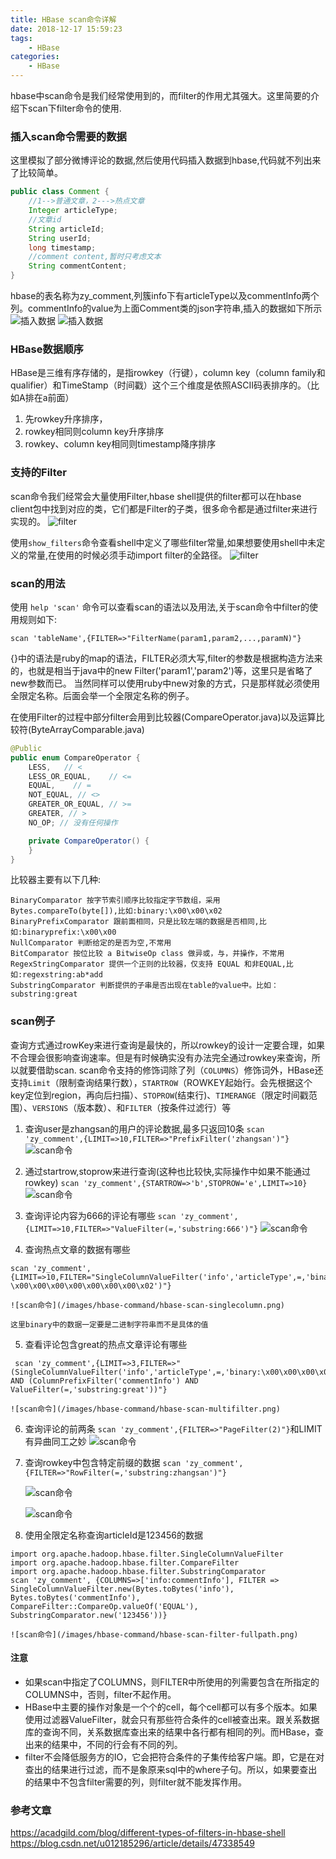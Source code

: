 ```yaml
---
title: HBase scan命令详解
date: 2018-12-17 15:59:23
tags:
	- HBase
categories:
	- HBase
---
```


hbase中scan命令是我们经常使用到的，而filter的作用尤其强大。这里简要的介绍下scan下filter命令的使用.

### 插入scan命令需要的数据
这里模拟了部分微博评论的数据,然后使用代码插入数据到hbase,代码就不列出来了比较简单。
```java
public class Comment {
    //1-->普通文章，2--->热点文章
    Integer articleType;
    //文章id
    String articleId;
    String userId;
    long timestamp;
    //comment content,暂时只考虑文本
    String commentContent;
}
```
<!--more-->
hbase的表名称为zy_comment,列簇info下有articleType以及commentInfo两个列。commentInfo的value为上面Comment类的json字符串,插入的数据如下所示
![插入数据](/images/hbase-command/hbase-scan-readydata1.png)
![插入数据](/images/hbase-command/hbase-scan-readydata2.png)

### HBase数据顺序
HBase是三维有序存储的，是指rowkey（行键），column key（column family和qualifier）和TimeStamp（时间戳）这个三个维度是依照ASCII码表排序的。（比如A排在a前面）
1. 先rowkey升序排序，
2. rowkey相同则column key升序排序
3. rowkey、column key相同则timestamp降序排序

### 支持的Filter
scan命令我们经常会大量使用Filter,hbase shell提供的filter都可以在hbase client包中找到对应的类，它们都是Filter的子类，很多命令都是通过filter来进行实现的。
![filter](/images/hbase-command/hbase-scan-javafilter.png)

使用`show_filters`命令查看shell中定义了哪些filter常量,如果想要使用shell中未定义的常量,在使用的时候必须手动import filter的全路径。
![filter](/images/hbase-command/hbase-show-filter.png)

### scan的用法

使用 `help 'scan'` 命令可以查看scan的语法以及用法,关于scan命令中filter的使用规则如下:
```
scan 'tableName',{FILTER=>"FilterName(param1,param2,...,paramN)"}
```
{}中的语法是ruby的map的语法，FILTER必须大写,filter的参数是根据构造方法来的，也就是相当于java中的new Filter('param1','param2')等，这里只是省略了new参数而已。
当然同样可以使用ruby中new对象的方式，只是那样就必须使用全限定名称。后面会举一个全限定名称的例子。

在使用Filter的过程中部分filter会用到比较器(CompareOperator.java)以及运算比较符(ByteArrayComparable.java)

```java
@Public
public enum CompareOperator {
    LESS,   // <
    LESS_OR_EQUAL,    // <=
    EQUAL,    // =
    NOT_EQUAL, // <>
    GREATER_OR_EQUAL, // >=
    GREATER, // >
    NO_OP; // 没有任何操作

    private CompareOperator() {
    }
}

```

比较器主要有以下几种:

```
BinaryComparator 按字节索引顺序比较指定字节数组，采用Bytes.compareTo(byte[]),比如:binary:\x00\x00\x02
BinaryPrefixComparator 跟前面相同，只是比较左端的数据是否相同,比如:binaryprefix:\x00\x00
NullComparator 判断给定的是否为空,不常用
BitComparator 按位比较 a BitwiseOp class 做异或，与，并操作，不常用
RegexStringComparator 提供一个正则的比较器，仅支持 EQUAL 和非EQUAL,比如:regexstring:ab*add
SubstringComparator 判断提供的子串是否出现在table的value中。比如：substring:great
```

### scan例子
查询方式通过rowKey来进行查询是最快的，所以rowkey的设计一定要合理，如果不合理会很影响查询速率。但是有时候确实没有办法完全通过rowkey来查询，所以就要借助scan.
scan命令支持的修饰词除了列（`COLUMNS`）修饰词外，HBase还支持`Limit`（限制查询结果行数），`STARTROW`（ROWKEY起始行。会先根据这个key定位到region，再向后扫描）、`STOPROW`(结束行)、`TIMERANGE`（限定时间戳范围）、`VERSIONS`（版本数）、和`FILTER`（按条件过滤行）等

1. 查询user是zhangsan的用户的评论数据,最多只返回10条
` scan 'zy_comment',{LIMIT=>10,FILTER=>"PrefixFilter('zhangsan')"} `
	![scan命令](/images/hbase-command/hbase-scan-prefixfilter.png)


2. 通过startrow,stoprow来进行查询(这种也比较快,实际操作中如果不能通过rowkey)
` scan 'zy_comment',{STARTROW=>'b',STOPROW='e',LIMIT=>10} `
	![scan命令](/images/hbase-command/hbase-scan-startendrow.png)

3. 查询评论内容为666的评论有哪些
` scan 'zy_comment',{LIMIT=>10,FILTER=>"ValueFilter(=,'substring:666')"} `
	![scan命令](/images/hbase-command/hbase-scan-valuefilter.png)

4. 查询热点文章的数据有哪些
```
scan 'zy_comment',{LIMIT=>10,FILTER="SingleColumnValueFilter('info','articleType',=,'binary: \x00\x00\x00\x00\x00\x00\x00\x02')"}
```
	![scan命令](/images/hbase-command/hbase-scan-singlecolumn.png)

	这里binary中的数据一定要是二进制字符串而不是具体的值


5. 查看评论包含great的热点文章评论有哪些
```
 scan 'zy_comment',{LIMIT=>3,FILTER=>"(SingleColumnValueFilter('info','articleType',=,'binary:\x00\x00\x00\x00\x00\x00\x00\x02')) AND (ColumnPrefixFilter('commentInfo') AND ValueFilter(=,'substring:great'))"}
```
	![scan命令](/images/hbase-command/hbase-scan-multifilter.png)

6. 查询评论的前两条
` scan 'zy_comment',{FILTER=>"PageFilter(2)"} `和LIMIT有异曲同工之妙
	![scan命令](/images/hbase-command/hbase-scan-pagefilter.png)

7. 查询rowkey中包含特定前缀的数据
` scan 'zy_comment',{FILTER=>"RowFilter(=,'substring:zhangsan')"} `

	![scan命令](/images/hbase-command/hbase-scan-rowfilter1.png)

	![scan命令](/images/hbase-command/hbase-scan-rowfilter2.png)

8. 使用全限定名称查询articleId是123456的数据
```
import org.apache.hadoop.hbase.filter.SingleColumnValueFilter
import org.apache.hadoop.hbase.filter.CompareFilter
import org.apache.hadoop.hbase.filter.SubstringComparator
scan 'zy_comment', {COLUMNS=>['info:commentInfo'], FILTER => SingleColumnValueFilter.new(Bytes.toBytes('info'), Bytes.toBytes('commentInfo'), CompareFilter::CompareOp.valueOf('EQUAL'), SubstringComparator.new('123456'))}
```

	![scan命令](/images/hbase-command/hbase-scan-filter-fullpath.png)

#### 注意
+ 如果scan中指定了COLUMNS，则FILTER中所使用的列需要包含在所指定的COLUMNS中，否则，filter不起作用。
+ HBase中主要的操作对象是一个个的cell，每个cell都可以有多个版本。如果使用过滤器ValueFilter，就会只有那些符合条件的cell被查出来。跟关系数据库的查询不同，关系数据库查出来的结果中各行都有相同的列。而HBase，查出来的结果中，不同的行会有不同的列。
+ filter不会降低服务方的IO，它会把符合条件的子集传给客户端。即，它是在对查出的结果进行过滤，而不是象原来sql中的where子句。所以，如果要查出的结果中不包含filter需要的列，则filter就不能发挥作用。

### 参考文章

<https://acadgild.com/blog/different-types-of-filters-in-hbase-shell>
<https://blog.csdn.net/u012185296/article/details/47338549>